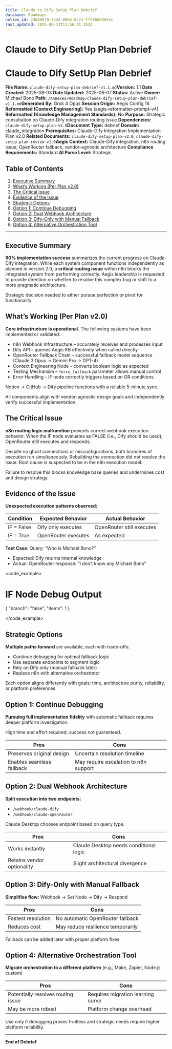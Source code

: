```yaml
---
title: Claude to Dify SetUp Plan Debrief
database: Roadmaps
notion_id: 24880979-7b42-806b-8c21-ff5866589e2c
last_updated: 2025-08-13T11:56:41.153Z
---
```


# Claude to Dify SetUp Plan Debrief


# Claude to Dify SetUp Plan Debrief


**File Name:** `claude-dify-setup-plan-debrief-v1.1.md`**Version:** 1.1
**Date Created:** 2025-08-03
**Date Updated:** 2025-08-07
**Status:** Active
**Owner:** Michael Bono
**Path:** `/Annexes/Roadmap/claude-dify-setup-plan-debrief-v1.1.md`**Generated By:** Grok 4 Opus
**Session Origin:** Aegis Config 16
**Reformatted (Context Engineering):** Yes (aegis-reformatter-prompt-v4)
**Reformatted (Knowledge Management Standards):** No
**Purpose:** Strategic consultation on Claude-Dify integration routing issue
**Dependencies:** `claude-dify-setup-plan-v2.0`**Document Type:** debrief
**Domain:** claude\_integration
**Prerequisites:** Claude-Dify Integration Implementation Plan v2.0
**Related Documents:** `claude-dify-setup-plan-v2.0`, `claude-dify-setup-plan-review-v1.0`**Aegis Context:** Claude-Dify integration, n8n routing issue, OpenRouter fallback, vendor-agnostic architecture
**Compliance Requirements:** Standard
**AI Parse Level:** Strategic


## Table of Contents

1. [Executive Summary](https://www.notion.so/240809797b4280558421ed0009719549?v=240809797b4281c5b14b000ce3ff6199&p=248809797b42806b8c21ff5866589e2c&pm=s#executive-summary)
2. [What’s Working (Per Plan v2.0)](https://www.notion.so/240809797b4280558421ed0009719549?v=240809797b4281c5b14b000ce3ff6199&p=248809797b42806b8c21ff5866589e2c&pm=s#whats-working-per-plan-v20)
3. [The Critical Issue](https://www.notion.so/240809797b4280558421ed0009719549?v=240809797b4281c5b14b000ce3ff6199&p=248809797b42806b8c21ff5866589e2c&pm=s#the-critical-issue)
4. [Evidence of the Issue](https://www.notion.so/240809797b4280558421ed0009719549?v=240809797b4281c5b14b000ce3ff6199&p=248809797b42806b8c21ff5866589e2c&pm=s#evidence-of-the-issue)
5. [Strategic Options](https://www.notion.so/240809797b4280558421ed0009719549?v=240809797b4281c5b14b000ce3ff6199&p=248809797b42806b8c21ff5866589e2c&pm=s#strategic-options)
6. [Option 1: Continue Debugging](https://www.notion.so/240809797b4280558421ed0009719549?v=240809797b4281c5b14b000ce3ff6199&p=248809797b42806b8c21ff5866589e2c&pm=s#option-1-continue-debugging)
7. [Option 2: Dual Webhook Architecture](https://www.notion.so/240809797b4280558421ed0009719549?v=240809797b4281c5b14b000ce3ff6199&p=248809797b42806b8c21ff5866589e2c&pm=s#option-2-dual-webhook-architecture)
8. [Option 3: Dify-Only with Manual Fallback](https://www.notion.so/240809797b4280558421ed0009719549?v=240809797b4281c5b14b000ce3ff6199&p=248809797b42806b8c21ff5866589e2c&pm=s#option-3-dify-only-with-manual-fallback)
9. [Option 4: Alternative Orchestration Tool](https://www.notion.so/240809797b4280558421ed0009719549?v=240809797b4281c5b14b000ce3ff6199&p=248809797b42806b8c21ff5866589e2c&pm=s#option-4-alternative-orchestration-tool)

---


## Executive Summary


**90% implementation success** summarizes the current progress on Claude-Dify integration. While each system component functions independently as planned in version 2.0, a **critical routing issue** within n8n blocks the integrated system from performing correctly. Aegis leadership is requested to provide direction on whether to resolve this complex bug or shift to a more pragmatic architecture.


<important>


Strategic decision needed to either pursue perfection or pivot for functionality.


</important>


## What’s Working (Per Plan v2.0)


**Core infrastructure is operational.** The following systems have been implemented or validated:

- n8n Webhook Infrastructure – accurately receives and processes input
- Dify API – queries Aegis KB effectively when called directly
- OpenRouter Fallback Chain – successful fallback model sequence (Claude 3 Opus → Gemini Pro → GPT-4)
- Context Engineering Node – converts boolean logic as expected
- Testing Mechanism – `force_fallback` parameter allows manual control
- Error Handling – IF node correctly triggers based on OR conditions

<example>


Notion → GitHub → Dify pipeline functions with a reliable 5-minute sync.


</example>


<thinking>


All components align with vendor-agnostic design goals and independently verify successful implementation.


</thinking>


## The Critical Issue


**n8n routing logic malfunction** prevents correct webhook execution behavior. When the IF node evaluates as FALSE (i.e., Dify should be used), OpenRouter still executes and responds.


<context>


Despite no ghost connections or misconfigurations, both branches of execution run simultaneously. Rebuilding the connection did not resolve the issue. Root cause is suspected to be in the n8n execution model.


</context>


<important>


Failure to resolve this blocks knowledge base queries and undermines cost and design strategy.


</important>


## Evidence of the Issue


**Unexpected execution patterns observed:**


| Condition  | Expected Behavior   | Actual Behavior           |
| ---------- | ------------------- | ------------------------- |
| IF = False | Dify only executes  | OpenRouter still executes |
| IF = True  | OpenRouter executes | As expected               |


**Test Case**:
Query: “Who is Michael Bono?”

- Expected: Dify returns internal knowledge
- Actual: OpenRouter response: “I don’t know any Michael Bono”

\<code\_example>


# IF Node Debug Output


{
"branch": "false",
"items": 1
}


\</code\_example>


## Strategic Options


**Multiple paths forward** are available, each with trade-offs:

- Continue debugging for optimal fallback logic
- Use separate endpoints to segment logic
- Rely on Dify only (manual fallback later)
- Replace n8n with alternative orchestrator

<thinking>


Each option aligns differently with goals: time, architecture purity, reliability, or platform preferences.


</thinking>


## Option 1: Continue Debugging


**Pursuing full implementation fidelity** with automatic fallback requires deeper platform investigation.


<answer>


High time and effort required; success not guaranteed.


</answer>


| Pros                      | Cons                                  |
| ------------------------- | ------------------------------------- |
| Preserves original design | Uncertain resolution timeline         |
| Enables seamless fallback | May require escalation to n8n support |


## Option 2: Dual Webhook Architecture


**Split execution into two endpoints:**

- `/webhook/claude-dify`
- `/webhook/claude-openrouter`

<example>


Claude Desktop chooses endpoint based on query type.


</example>


| Pros                       | Cons                                   |
| -------------------------- | -------------------------------------- |
| Works instantly            | Claude Desktop needs conditional logic |
| Retains vendor optionality | Slight architectural divergence        |


## Option 3: Dify-Only with Manual Fallback


**Simplifies flow:** Webhook → Set Node → Dify → Respond


| Pros               | Cons                              |
| ------------------ | --------------------------------- |
| Fastest resolution | No automatic OpenRouter fallback  |
| Reduces cost       | May reduce resilience temporarily |


<important>


Fallback can be added later with proper platform fixes.


</important>


## Option 4: Alternative Orchestration Tool


**Migrate orchestration to a different platform** (e.g., Make, Zapier, Node.js custom)


| Pros                               | Cons                              |
| ---------------------------------- | --------------------------------- |
| Potentially resolves routing issue | Requires migration learning curve |
| May be more robust                 | Platform change overhead          |


<thinking>


Use only if debugging proves fruitless and strategic needs require higher platform reliability.


</thinking>


---


**End of Debrief**

